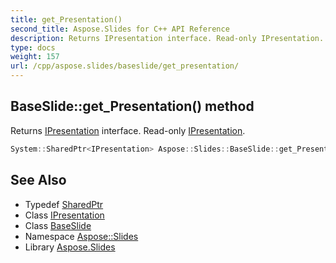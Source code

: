 ```yaml
---
title: get_Presentation()
second_title: Aspose.Slides for C++ API Reference
description: Returns IPresentation interface. Read-only IPresentation.
type: docs
weight: 157
url: /cpp/aspose.slides/baseslide/get_presentation/
---
```

## BaseSlide::get_Presentation() method


Returns [IPresentation](../../ipresentation/) interface. Read-only [IPresentation](../../ipresentation/).

```cpp
System::SharedPtr<IPresentation> Aspose::Slides::BaseSlide::get_Presentation() override
```

## See Also

* Typedef [SharedPtr](../../system/sharedptr/)
* Class [IPresentation](../ipresentation/)
* Class [BaseSlide](./)
* Namespace [Aspose::Slides](../)
* Library [Aspose.Slides](../../)
